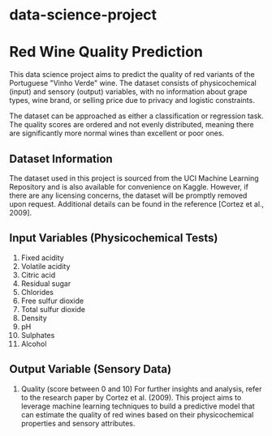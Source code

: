 # data-science-project

# Red Wine Quality Prediction
This data science project aims to predict the quality of red variants of the Portuguese "Vinho Verde" wine. The dataset consists of physicochemical (input) and sensory (output) variables, with no information about grape types, wine brand, or selling price due to privacy and logistic constraints.

The dataset can be approached as either a classification or regression task. The quality scores are ordered and not evenly distributed, meaning there are significantly more normal wines than excellent or poor ones.
## Dataset Information
The dataset used in this project is sourced from the UCI Machine Learning Repository and is also available for convenience on Kaggle. However, if there are any licensing concerns, the dataset will be promptly removed upon request. Additional details can be found in the reference [Cortez et al., 2009].
## Input Variables (Physicochemical Tests)
1. Fixed acidity
2. Volatile acidity
3. Citric acid
4. Residual sugar
5. Chlorides
6. Free sulfur dioxide
7. Total sulfur dioxide
8. Density
9. pH
10. Sulphates
11. Alcohol
## Output Variable (Sensory Data)
1. Quality (score between 0 and 10)
For further insights and analysis, refer to the research paper by Cortez et al. (2009). This project aims to leverage machine learning techniques to build a predictive model that can estimate the quality of red wines based on their physicochemical properties and sensory attributes.
